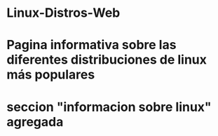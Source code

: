 # Linux-Distros-Web
# Pagina informativa sobre las diferentes distribuciones de linux más populares
# seccion "informacion sobre linux" agregada